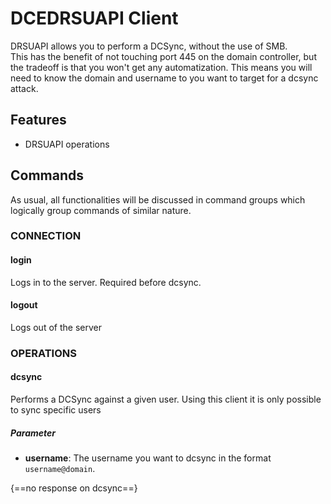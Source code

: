 # DCEDRSUAPI Client 
DRSUAPI allows you to perform a DCSync, without the use of SMB.  
This has the benefit of not touching port 445 on the domain controller, but the tradeoff is that you won't get any automatization. This means you will need to know the domain and username to you want to target for a dcsync attack.
## Features
- DRSUAPI operations
## Commands
As usual, all functionalities will be discussed in command groups which logically group commands of similar nature.

### CONNECTION
#### login
Logs in to the server. Required before dcsync.
#### logout
Logs out of the server
### OPERATIONS
#### dcsync
Performs a DCSync against a given user. Using this client it is only possible to sync specific users
##### Parameter

- **username**: The username you want to dcsync in the format `username@domain`. 

{==no response on dcsync==}
